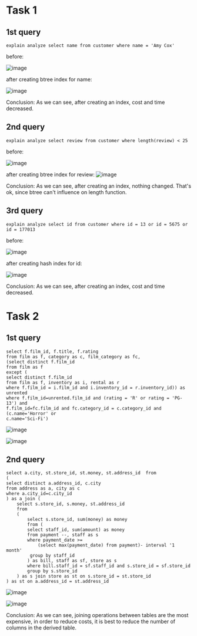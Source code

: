 # Task 1
## 1st query
```
explain analyze select name from customer where name = 'Amy Cox'
```
before:

![image](https://user-images.githubusercontent.com/54617201/162440389-4671ce19-f233-4580-a169-a2d8fbd0301f.png)

after creating btree index for name:

![image](https://user-images.githubusercontent.com/54617201/162441022-6a3fe2ba-b085-413c-9cb7-7cafe402df39.png)

Conclusion: As we can see, after creating an index, cost and time decreased.

## 2nd query
```
explain analyze select review from customer where length(review) < 25
```
before:

![image](https://user-images.githubusercontent.com/54617201/162434392-d52eac6a-71b5-43c3-ae3b-60139621d7e9.png)

after creating btree index for review:
![image](https://user-images.githubusercontent.com/54617201/162436993-7bf20d51-7034-483d-ac33-f7f1c8ace7bd.png)

Conclusion: As we can see, after creating an index, nothing changed. That's ok, since btree can't influence on length function.

## 3rd query 
```
explain analyze select id from customer where id = 13 or id = 5675 or id = 177013
```
before:

![image](https://user-images.githubusercontent.com/54617201/162434550-05f19c52-edd0-459c-8968-09de73ca24fd.png)

after creating hash index for id:

![image](https://user-images.githubusercontent.com/54617201/162435326-28eb1cd0-981b-48cf-be64-acd51d218ebb.png)

Conclusion: As we can see, after creating an index, cost and time decreased.

# Task 2
## 1st query
```
select f.film_id, f.title, f.rating 
from film as f, category as c, film_category as fc, 
(select distinct f.film_id
from film as f 
except (
select distinct f.film_id 
from film as f, inventory as i, rental as r
where f.film_id = i.film_id and i.inventory_id = r.inventory_id)) as unrented 
where f.film_id=unrented.film_id and (rating = 'R' or rating = 'PG-13') and 
f.film_id=fc.film_id and fc.category_id = c.category_id and (c.name='Horror' or 
c.name='Sci-Fi')
```
![image](https://user-images.githubusercontent.com/54617201/162475507-2e77f568-b783-4ac8-bf34-d6f93ce07daf.png)

![image](https://user-images.githubusercontent.com/54617201/162476308-dd816955-2c11-4b51-9e8c-836490d7ed80.png)

## 2nd query
```
select a.city, st.store_id, st.money, st.address_id  from 
(
select distinct a.address_id, c.city
from address as a, city as c
where a.city_id=c.city_id
) as a join ( 
	select s.store_id, s.money, st.address_id 
	from
	(
		select s.store_id, sum(money) as money
		from (
		select staff_id, sum(amount) as money
		from payment --, staff as s
		where payment_date >=  
			(select max(payment_date) from payment)- interval '1 month'
		 group by staff_id
		) as bill, staff as sf, store as s
		where bill.staff_id = sf.staff_id and s.store_id = sf.store_id
		group by s.store_id
	) as s join store as st on s.store_id = st.store_id
) as st on a.address_id = st.address_id
```
![image](https://user-images.githubusercontent.com/54617201/162475424-abb5e933-7195-47be-9abe-82c4405a93b0.png)

![image](https://user-images.githubusercontent.com/54617201/162476715-c3f2aa2b-340c-4a19-9187-9d5df6557a42.png)

Conclusion: As we can see, joining operations between tables are the most expensive, in order to reduce costs, it is best to reduce the number of columns in the derived table.
